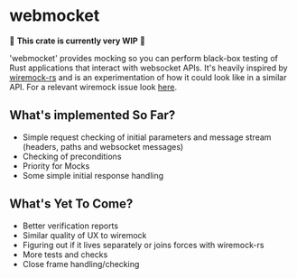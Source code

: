 # webmocket

🚧 **This crate is currently very WIP** 🚧

'webmocket' provides mocking so you can perform black-box testing of Rust
applications that interact with websocket APIs. It's heavily inspired by
[wiremock-rs](https://github.com/LukeMathWalker/wiremock-rs/) and is an
experimentation of how it could look like in a similar API. For a relevant
wiremock issue look [here](https://github.com/LukeMathWalker/wiremock-rs/issues/113).

## What's implemented So Far?

* Simple request checking of initial parameters and message stream (headers, paths and websocket messages)
* Checking of preconditions
* Priority for Mocks
* Some simple initial response handling

## What's Yet To Come?

* Better verification reports
* Similar quality of UX to wiremock
* Figuring out if it lives separately or joins forces with wiremock-rs
* More tests and checks
* Close frame handling/checking
